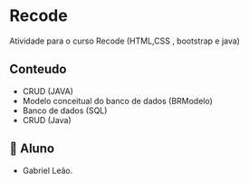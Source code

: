 
# Recode 

Atividade para o curso Recode (HTML,CSS , bootstrap e java)



## Conteudo

 - CRUD (JAVA)
 - Modelo conceitual do banco de dados (BRModelo)
 - Banco de dados (SQL)
 - CRUD (Java)

## 🚀 Aluno
 - Gabriel Leão.

